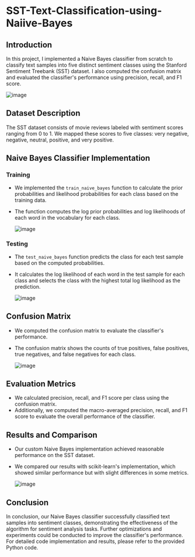 # SST-Text-Classification-using-Naiive-Bayes

## Introduction
In this project, I implemented a Naive Bayes classifier from scratch to classify text samples into five distinct sentiment classes using the Stanford Sentiment Treebank (SST) dataset. I also computed the confusion matrix and evaluated the classifier's performance using precision, recall, and F1 score.

![image](https://github.com/SaadElDine/SST-Text-Classification-using-Naiive-Bayes/assets/113860522/e361a821-be24-411a-8b25-4d9f6bfa4038)


## Dataset Description
The SST dataset consists of movie reviews labeled with sentiment scores ranging from 0 to 1. We mapped these scores to five classes: very negative, negative, neutral, positive, and very positive.

## Naive Bayes Classifier Implementation
### Training
- We implemented the `train_naive_bayes` function to calculate the prior probabilities and likelihood probabilities for each class based on the training data.
- The function computes the log prior probabilities and log likelihoods of each word in the vocabulary for each class.

  ![image](https://github.com/SaadElDine/SST-Text-Classification-using-Naiive-Bayes/assets/113860522/1b82336f-c9b8-48af-bfb0-a3aaed323b09)


### Testing
- The `test_naive_bayes` function predicts the class for each test sample based on the computed probabilities.
- It calculates the log likelihood of each word in the test sample for each class and selects the class with the highest total log likelihood as the prediction.

  ![image](https://github.com/SaadElDine/SST-Text-Classification-using-Naiive-Bayes/assets/113860522/a29f0c75-5119-432d-b936-7798a989f36a)


## Confusion Matrix
- We computed the confusion matrix to evaluate the classifier's performance.
- The confusion matrix shows the counts of true positives, false positives, true negatives, and false negatives for each class.

  ![image](https://github.com/SaadElDine/SST-Text-Classification-using-Naiive-Bayes/assets/113860522/cb7fa42e-3f0f-4a91-a0bc-191a32408e2f)


## Evaluation Metrics
- We calculated precision, recall, and F1 score per class using the confusion matrix.
- Additionally, we computed the macro-averaged precision, recall, and F1 score to evaluate the overall performance of the classifier.

## Results and Comparison
- Our custom Naive Bayes implementation achieved reasonable performance on the SST dataset.
- We compared our results with scikit-learn's implementation, which showed similar performance but with slight differences in some metrics.

  ![image](https://github.com/SaadElDine/SST-Text-Classification-using-Naiive-Bayes/assets/113860522/c8282090-1bed-433c-8541-b26bce2150bb)


## Conclusion
In conclusion, our Naive Bayes classifier successfully classified text samples into sentiment classes, demonstrating the effectiveness of the algorithm for sentiment analysis tasks. Further optimizations and experiments could be conducted to improve the classifier's performance. For detailed code implementation and results, please refer to the provided Python code.
